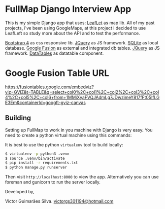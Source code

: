 # FullMap Django Interview App

This is my simple Django app that uses:
[LeafLet](https://leafletjs.com) as map lib.
All of my past projects, i've been using GoogleMaps, at this project
i decided to use LeafLeft so study more about the API and to test the
performance.

[Bootstrap 4](https://getbootstrap.com) as css responsive lib.
[JQuery](https://jquery.com) as JS framework.
[SQLite](https://sqlite.org) as local database.
[Google Fusion](https://developers.google.com/fusiontables/) as external and integrated db tables.
[JQuery](https://jquery.com) as JS framework.
[DataTables](https://datatables.net/) as datatable component.


# Google Fusion Table URL

https://fusiontables.google.com/embedviz?viz=GVIZ&t=TABLE&q=select+col0%2C+col1%2C+col2%2C+col3%2C+col4%2C+col5%2C+col6+from+1MMiXyaFVQJAdmLg7JDwzimeY817fFt05IfLGE3Em&containerId=googft-gviz-canvas

## Building

Setting up FullMap to work in you machine with Django is very easy. 
You need to create a python virtual machine using this commands: 

It is best to use the python `virtualenv` tool to build locally:

```sh
$ virtualenv -p python3 .venv
$ source .venv/bin/activate
$ pip install -r requirements.txt
$ python manage.py runserver
```

Then visit `http://localhost:8000` to view the app. Alternatively you
can use foreman and gunicorn to run the server locally.


Developed by,

Victor Guimarães Silva.
victorgs301194@hotmail.com
